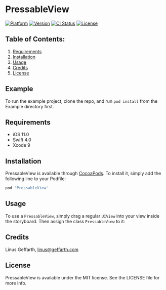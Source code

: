 # PressableView

[![Platform](https://img.shields.io/cocoapods/p/PressableView.svg?style=flat)](https://cocoapods.org/pods/PressableView)
[![Version](https://img.shields.io/cocoapods/v/PressableView.svg?style=flat)](https://cocoapods.org/pods/PressableView)
[![CI Status](https://img.shields.io/travis/linusgeffarth/PressableView.svg?style=flat)](https://travis-ci.org/linusgeffarth/PressableView)
[![License](https://img.shields.io/cocoapods/l/PressableView.svg?style=flat)](https://cocoapods.org/pods/PressableView)

## Table of Contents:
1. [Requirements](#requirements)
2. [Installation](#installation)
3. [Usage](#usage)
4. [Credits](#credits)
5. [License](#license)

## Example

To run the example project, clone the repo, and run `pod install` from the Example directory first.

## Requirements

- iOS 11.0
- Swift 4.0
- Xcode 9

## Installation

PressableView is available through [CocoaPods](https://cocoapods.org). To install
it, simply add the following line to your Podfile:

```ruby
pod 'PressableView'
```

## Usage

To use a `PressableView`, simply drag a regular `UIView` into your view inside the storyboard. Then assign the class `PressableView` to it:



## Credits

Linus Geffarth, linus@geffarth.com

## License

PressableView is available under the MIT license. See the LICENSE file for more info.

